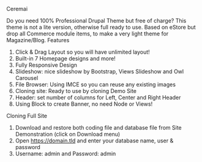 Ceremai

Do you need 100% Professional Drupal Theme but free of charge? This theme is not a lite version, otherwise full ready to use. Based on eStore but drop all Commerce module items, to make a very light theme for Magazine/Blog.
Features

1. Click & Drag Layout so you will have unlimited layout!
2. Built-in 7 Homepage designs and more!
3. Fully Responsive Design
4. Slideshow: nice slideshow by Bootstrap, Views Slideshow and Owl Carousel
6. File Browser: Using IMCE so you can reuse any existing images
6. Cloning site: Ready to use by cloning Demo Site
7. Header: set number of columns for Left, Center and Right Header
8. Using Block to create Banner, no need Node or Views!

Cloning Full Site

1. Download and restore both coding file and database file from Site Demonstration (click on Download menu)
2. Open https://domain.tld and enter your database name, user & password
3. Username: admin and Password: admin
